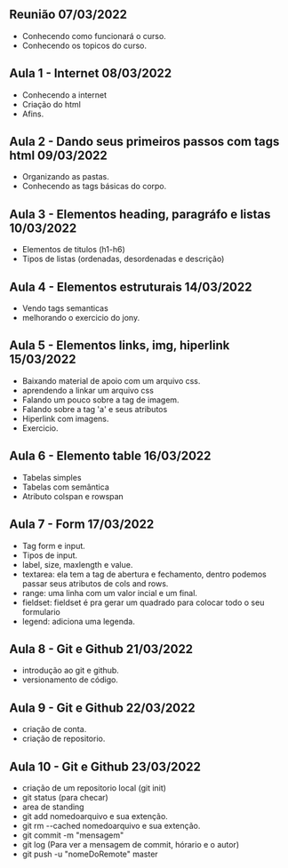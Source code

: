 ## Reunião  07/03/2022 

- Conhecendo como funcionará o curso.
- Conhecendo os topicos do curso.

## Aula 1 - Internet  08/03/2022

- Conhecendo a internet
- Criação do html
- Afins.

## Aula 2 - Dando seus primeiros passos com tags html  09/03/2022

- Organizando as pastas.
- Conhecendo as tags básicas do corpo.

## Aula 3 - Elementos heading, paragráfo e listas  10/03/2022

- Elementos de titulos (h1-h6)
- Tipos de listas (ordenadas, desordenadas e descrição)

## Aula 4 - Elementos estruturais 14/03/2022

- Vendo tags semanticas
- melhorando o exercicio do jony.

## Aula 5 - Elementos links, img, hiperlink 15/03/2022

- Baixando material de apoio com um arquivo css.
- aprendendo a linkar um arquivo css
- Falando um pouco sobre a tag de imagem.
- Falando sobre a tag 'a' e seus atributos
- Hiperlink com imagens.
- Exercicio.

## Aula 6 - Elemento table 16/03/2022

- Tabelas simples
- Tabelas com semântica
- Atributo colspan e rowspan

## Aula 7 - Form 17/03/2022 

- Tag form e input.
- Tipos de input.
- label, size, maxlength e value.
- textarea: ela tem a tag de abertura e fechamento, dentro podemos passar seus atributos de cols and rows.
- range: uma linha com um valor incial e um final.
- fieldset: fieldset é pra gerar um quadrado para colocar todo o seu formulario 
- legend: adiciona uma legenda.

## Aula 8 - Git e Github 21/03/2022

- introdução ao git e github. 
- versionamento de código.

## Aula 9 - Git e Github 22/03/2022

- criação de conta.
- criação de repositorio.

## Aula 10 - Git e Github 23/03/2022

- criação de um repositorio local (git init)
- git status (para checar)
- area de standing
- git add nomedoarquivo e sua extenção. 
- git rm --cached nomedoarquivo e sua extenção.
- git commit -m "mensagem"
- git log (Para ver a mensagem de commit, hórario e o autor)
- git push -u "nomeDoRemote" master
